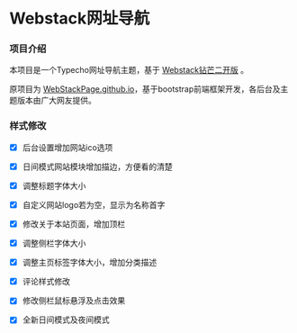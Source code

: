 # Webstack网址导航

### 项目介绍

本项目是一个Typecho网址导航主题，基于 [Webstack钻芒二开版](https://www.zmki.cn/5366.html) 。

原项目为 [WebStackPage.github.io](https://github.com/WebStackPage/WebStackPage.github.io)，基于bootstrap前端框架开发，各后台及主题版本由广大网友提供。

### 样式修改

- [x] 后台设置增加网站ico选项
- [x] 日间模式网站模块增加描边，方便看的清楚
- [x] 调整标题字体大小
- [x] 自定义网站logo若为空，显示为名称首字
- [x] 修改关于本站页面，增加顶栏
- [x] 调整侧栏字体大小
- [x] 调整主页标签字体大小，增加分类描述
- [x] 评论样式修改
- [x] 修改侧栏鼠标悬浮及点击效果
- [x] 全新日间模式及夜间模式

